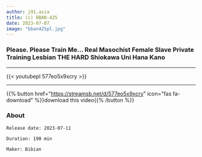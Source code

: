 ```yaml
---
author: j91.asia
title: (c) BBAN-425
date: 2023-07-07
image: "bban425pl.jpg"
---
```


###  Please. Please Train Me... Real Masochist Female Slave Private Training Lesbian THE HARD Shiokawa Uni Hana Kano
___

{{< youtubepl 577eo5x9xcry >}}
___

{{% button href="https://streamsb.net/d/577eo5x9xcry" icon="fas fa-download" %}}download this video{{% /button %}}
### About

`Release date: 2023-07-11`

`Duration: 190 min`

`Maker:	Bibian`